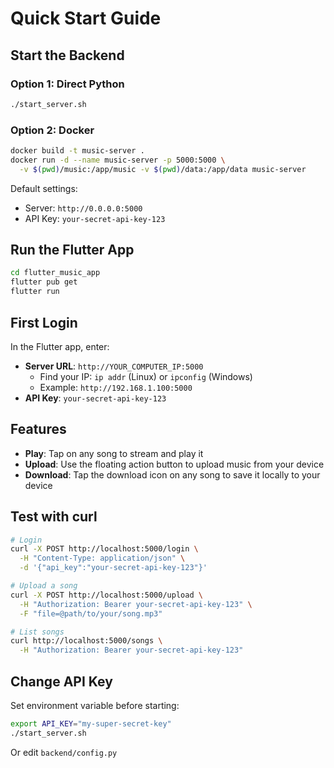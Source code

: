 # Quick Start Guide

## Start the Backend

### Option 1: Direct Python

```bash
./start_server.sh
```

### Option 2: Docker

```bash
docker build -t music-server .
docker run -d --name music-server -p 5000:5000 \
  -v $(pwd)/music:/app/music -v $(pwd)/data:/app/data music-server
```

Default settings:
- Server: `http://0.0.0.0:5000`
- API Key: `your-secret-api-key-123`

## Run the Flutter App

```bash
cd flutter_music_app
flutter pub get
flutter run
```

## First Login

In the Flutter app, enter:
- **Server URL**: `http://YOUR_COMPUTER_IP:5000`
  - Find your IP: `ip addr` (Linux) or `ipconfig` (Windows)
  - Example: `http://192.168.1.100:5000`
- **API Key**: `your-secret-api-key-123`

## Features

- **Play**: Tap on any song to stream and play it
- **Upload**: Use the floating action button to upload music from your device
- **Download**: Tap the download icon on any song to save it locally to your device

## Test with curl

```bash
# Login
curl -X POST http://localhost:5000/login \
  -H "Content-Type: application/json" \
  -d '{"api_key":"your-secret-api-key-123"}'

# Upload a song
curl -X POST http://localhost:5000/upload \
  -H "Authorization: Bearer your-secret-api-key-123" \
  -F "file=@path/to/your/song.mp3"

# List songs
curl http://localhost:5000/songs \
  -H "Authorization: Bearer your-secret-api-key-123"
```

## Change API Key

Set environment variable before starting:
```bash
export API_KEY="my-super-secret-key"
./start_server.sh
```

Or edit `backend/config.py`
